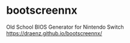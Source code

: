 # bootscreennx
Old School BIOS Generator for Nintendo Switch https://draenz.github.io/bootscreennx/
